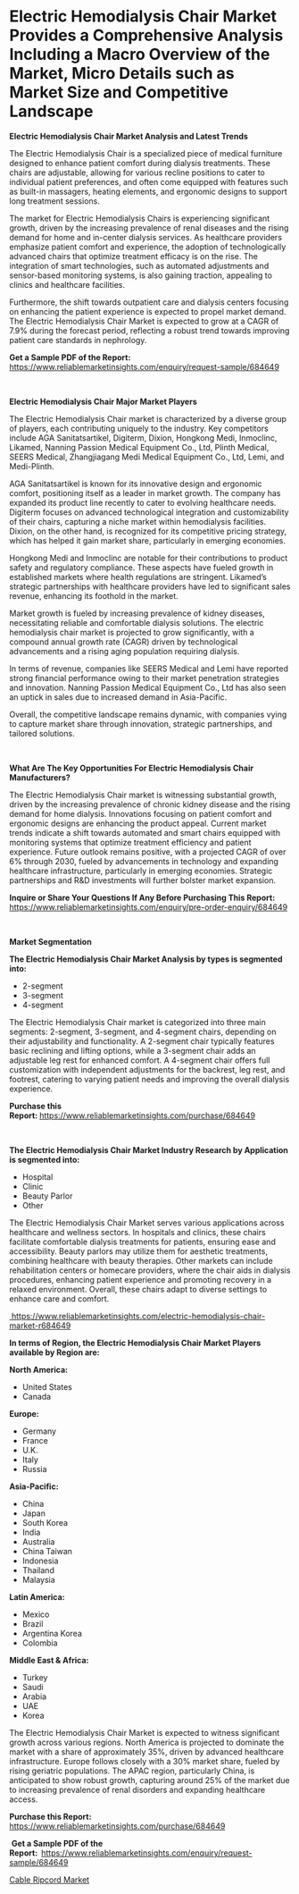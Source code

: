 <p><h1>Electric Hemodialysis Chair Market Provides a Comprehensive Analysis Including a Macro Overview of the Market, Micro Details such as Market Size and Competitive Landscape</h1></p><p><strong>Electric Hemodialysis Chair Market Analysis and Latest Trends</strong></p>
<p><p>The Electric Hemodialysis Chair is a specialized piece of medical furniture designed to enhance patient comfort during dialysis treatments. These chairs are adjustable, allowing for various recline positions to cater to individual patient preferences, and often come equipped with features such as built-in massagers, heating elements, and ergonomic designs to support long treatment sessions.</p><p>The market for Electric Hemodialysis Chairs is experiencing significant growth, driven by the increasing prevalence of renal diseases and the rising demand for home and in-center dialysis services. As healthcare providers emphasize patient comfort and experience, the adoption of technologically advanced chairs that optimize treatment efficacy is on the rise. The integration of smart technologies, such as automated adjustments and sensor-based monitoring systems, is also gaining traction, appealing to clinics and healthcare facilities.</p><p>Furthermore, the shift towards outpatient care and dialysis centers focusing on enhancing the patient experience is expected to propel market demand. The Electric Hemodialysis Chair Market is expected to grow at a CAGR of 7.9% during the forecast period, reflecting a robust trend towards improving patient care standards in nephrology.</p></p>
<p><strong>Get a Sample PDF of the Report:&nbsp;</strong> <a href="https://www.reliablemarketinsights.com/enquiry/request-sample/684649?utm_campaign=3036&utm_medium=2&utm_source=Github&utm_content=ia&utm_term=29032025&utm_id=electric-hemodialysis-chair">https://www.reliablemarketinsights.com/enquiry/request-sample/684649</a></p>
<p>&nbsp;</p>
<p><strong>Electric Hemodialysis Chair Major Market Players</strong></p>
<p><p>The Electric Hemodialysis Chair market is characterized by a diverse group of players, each contributing uniquely to the industry. Key competitors include AGA Sanitatsartikel, Digiterm, Dixion, Hongkong Medi, Inmoclinc, Likamed, Nanning Passion Medical Equipment Co., Ltd, Plinth Medical, SEERS Medical, Zhangjiagang Medi Medical Equipment Co., Ltd, Lemi, and Medi-Plinth. </p><p>AGA Sanitatsartikel is known for its innovative design and ergonomic comfort, positioning itself as a leader in market growth. The company has expanded its product line recently to cater to evolving healthcare needs. Digiterm focuses on advanced technological integration and customizability of their chairs, capturing a niche market within hemodialysis facilities. Dixion, on the other hand, is recognized for its competitive pricing strategy, which has helped it gain market share, particularly in emerging economies.</p><p>Hongkong Medi and Inmoclinc are notable for their contributions to product safety and regulatory compliance. These aspects have fueled growth in established markets where health regulations are stringent. Likamed’s strategic partnerships with healthcare providers have led to significant sales revenue, enhancing its foothold in the market.</p><p>Market growth is fueled by increasing prevalence of kidney diseases, necessitating reliable and comfortable dialysis solutions. The electric hemodialysis chair market is projected to grow significantly, with a compound annual growth rate (CAGR) driven by technological advancements and a rising aging population requiring dialysis.</p><p>In terms of revenue, companies like SEERS Medical and Lemi have reported strong financial performance owing to their market penetration strategies and innovation. Nanning Passion Medical Equipment Co., Ltd has also seen an uptick in sales due to increased demand in Asia-Pacific.</p><p>Overall, the competitive landscape remains dynamic, with companies vying to capture market share through innovation, strategic partnerships, and tailored solutions.</p></p>
<p>&nbsp;</p>
<p><strong>What Are The Key Opportunities For Electric Hemodialysis Chair Manufacturers?</strong></p>
<p><p>The Electric Hemodialysis Chair market is witnessing substantial growth, driven by the increasing prevalence of chronic kidney disease and the rising demand for home dialysis. Innovations focusing on patient comfort and ergonomic designs are enhancing the product appeal. Current market trends indicate a shift towards automated and smart chairs equipped with monitoring systems that optimize treatment efficiency and patient experience. Future outlook remains positive, with a projected CAGR of over 6% through 2030, fueled by advancements in technology and expanding healthcare infrastructure, particularly in emerging economies. Strategic partnerships and R&D investments will further bolster market expansion.</p></p>
<p><strong>Inquire or Share Your Questions If Any Before Purchasing This Report:</strong> <a href="https://www.reliablemarketinsights.com/enquiry/pre-order-enquiry/684649?utm_campaign=3036&utm_medium=2&utm_source=Github&utm_content=ia&utm_term=29032025&utm_id=electric-hemodialysis-chair">https://www.reliablemarketinsights.com/enquiry/pre-order-enquiry/684649</a></p>
<p>&nbsp;</p>
<p><strong>Market Segmentation</strong></p>
<p><strong>The Electric Hemodialysis Chair Market Analysis by types is segmented into:</strong></p>
<p><ul><li>2-segment</li><li>3-segment</li><li>4-segment</li></ul></p>
<p><p>The Electric Hemodialysis Chair market is categorized into three main segments: 2-segment, 3-segment, and 4-segment chairs, depending on their adjustability and functionality. A 2-segment chair typically features basic reclining and lifting options, while a 3-segment chair adds an adjustable leg rest for enhanced comfort. A 4-segment chair offers full customization with independent adjustments for the backrest, leg rest, and footrest, catering to varying patient needs and improving the overall dialysis experience.</p></p>
<p><strong>Purchase this Report:&nbsp;</strong><a href="https://www.reliablemarketinsights.com/purchase/684649?utm_campaign=3036&utm_medium=2&utm_source=Github&utm_content=ia&utm_term=29032025&utm_id=electric-hemodialysis-chair">https://www.reliablemarketinsights.com/purchase/684649</a></p>
<p>&nbsp;</p>
<p><strong>The Electric Hemodialysis Chair Market Industry Research by Application is segmented into:</strong></p>
<p><ul><li>Hospital</li><li>Clinic</li><li>Beauty Parlor</li><li>Other</li></ul></p>
<p><p>The Electric Hemodialysis Chair Market serves various applications across healthcare and wellness sectors. In hospitals and clinics, these chairs facilitate comfortable dialysis treatments for patients, ensuring ease and accessibility. Beauty parlors may utilize them for aesthetic treatments, combining healthcare with beauty therapies. Other markets can include rehabilitation centers or homecare providers, where the chair aids in dialysis procedures, enhancing patient experience and promoting recovery in a relaxed environment. Overall, these chairs adapt to diverse settings to enhance care and comfort.</p></p>
<p><a href="https://www.reliablemarketinsights.com/electric-hemodialysis-chair-market-r684649?utm_campaign=3036&utm_medium=2&utm_source=Github&utm_content=ia&utm_term=29032025&utm_id=electric-hemodialysis-chair">&nbsp;https://www.reliablemarketinsights.com/electric-hemodialysis-chair-market-r684649</a></p>
<p><strong>In terms of Region, the Electric Hemodialysis Chair Market Players available by Region are:</strong></p>
<p>
    <p> <strong> North America: </strong>
        <ul>
            <li>United States</li>
            <li>Canada</li>
        </ul>
        </p> 
    <p> <strong> Europe: </strong>
        <ul>
            <li>Germany</li>
            <li>France</li>
            <li>U.K.</li>
            <li>Italy</li>
            <li>Russia</li>
        </ul>
        </p> 
    <p> <strong> Asia-Pacific: </strong>
        <ul>
            <li>China</li>
            <li>Japan</li>
            <li>South Korea</li>
            <li>India</li>
            <li>Australia</li>
            <li>China Taiwan</li>
            <li>Indonesia</li>
            <li>Thailand</li>
            <li>Malaysia</li>
        </ul>
        </p> 
    <p> <strong> Latin America: </strong>
        <ul>
            <li>Mexico</li>
            <li>Brazil</li>
            <li>Argentina Korea</li>
            <li>Colombia</li>
        </ul>
        </p> 
    <p> <strong> Middle East & Africa: </strong>
        <ul>
            <li>Turkey</li>
            <li>Saudi</li>
            <li>Arabia</li>
            <li>UAE</li>
            <li>Korea</li>
        </ul>
    </p>
    </p>
<p><p>The Electric Hemodialysis Chair Market is expected to witness significant growth across various regions. North America is projected to dominate the market with a share of approximately 35%, driven by advanced healthcare infrastructure. Europe follows closely with a 30% market share, fueled by rising geriatric populations. The APAC region, particularly China, is anticipated to show robust growth, capturing around 25% of the market due to increasing prevalence of renal disorders and expanding healthcare access.</p></p>
<p><strong>Purchase this Report: </strong><a href="https://www.reliablemarketinsights.com/purchase/684649?utm_campaign=3036&utm_medium=2&utm_source=Github&utm_content=ia&utm_term=29032025&utm_id=electric-hemodialysis-chair">https://www.reliablemarketinsights.com/purchase/684649</a></p>
<p>&nbsp;<strong>Get a Sample PDF of the Report:&nbsp;&nbsp;</strong><a href="https://www.reliablemarketinsights.com/enquiry/request-sample/684649?utm_campaign=3036&utm_medium=2&utm_source=Github&utm_content=ia&utm_term=29032025&utm_id=electric-hemodialysis-chair">https://www.reliablemarketinsights.com/enquiry/request-sample/684649</a></p>
<p><strong></strong></p>
<p><p><a href="https://github.com/shadnfamoza/Market-Research-Report-List-1/blob/main/cable-ripcord-market.md?utm_campaign=3036&utm_medium=2&utm_source=Github&utm_content=ia&utm_term=29032025&utm_id=electric-hemodialysis-chair">Cable Ripcord Market</a></p></p>